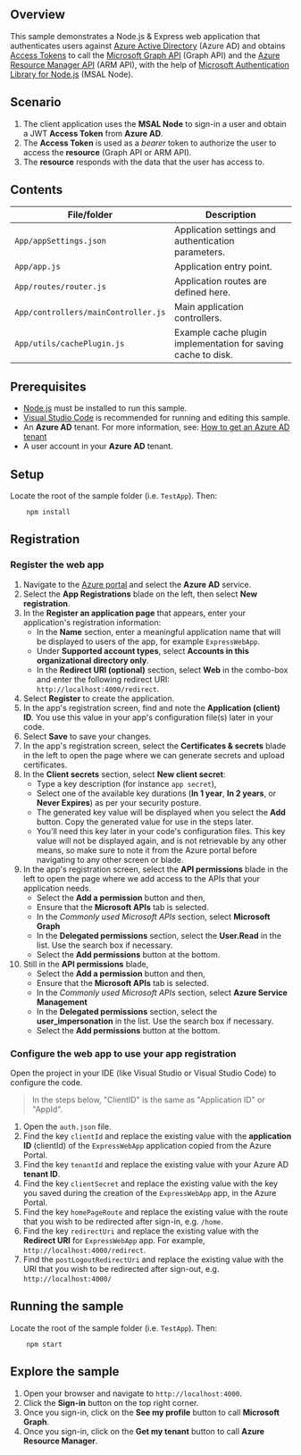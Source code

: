 ## Overview

This sample demonstrates a Node.js & Express web application that authenticates users against [Azure Active Directory](https://docs.microsoft.com/azure/active-directory/fundamentals/active-directory-whatis) (Azure AD) and obtains [Access Tokens](https://docs.microsoft.com/azure/active-directory/develop/access-tokens) to call the [Microsoft Graph API](https://docs.microsoft.com/graph/overview) (Graph API) and the [Azure Resource Manager API](https://docs.microsoft.com/azure/azure-resource-manager/management/overview) (ARM API), with the help of [Microsoft Authentication Library for Node.js](https://aka.ms/msalnode) (MSAL Node).

## Scenario

1. The client application uses the **MSAL Node** to sign-in a user and obtain a JWT **Access Token** from **Azure AD**.
1. The **Access Token** is used as a *bearer* token to authorize the user to access the **resource** (Graph API or ARM API).
1. The **resource** responds with the data that the user has access to.

## Contents

| File/folder                         | Description                                                   |
|-------------------------------------|---------------------------------------------------------------|
| `App/appSettings.json`              | Application settings and authentication parameters.           |
| `App/app.js`                        | Application entry point.                                      |
| `App/routes/router.js`              | Application routes are defined here.                          |
| `App/controllers/mainController.js` | Main application controllers.                                 |
| `App/utils/cachePlugin.js`          | Example cache plugin implementation for saving cache to disk. |

## Prerequisites

- [Node.js](https://nodejs.org/en/download/) must be installed to run this sample.
- [Visual Studio Code](https://code.visualstudio.com/download) is recommended for running and editing this sample.
- An **Azure AD** tenant. For more information, see: [How to get an Azure AD tenant](https://docs.microsoft.com/azure/active-directory/develop/quickstart-create-new-tenant)
- A user account in your **Azure AD** tenant.

## Setup

Locate the root of the sample folder (i.e. `TestApp`). Then:

```console
    npm install
```

## Registration

### Register the web app

1. Navigate to the [Azure portal](https://portal.azure.com) and select the **Azure AD** service.
1. Select the **App Registrations** blade on the left, then select **New registration**.
1. In the **Register an application page** that appears, enter your application's registration information:
   - In the **Name** section, enter a meaningful application name that will be displayed to users of the app, for example `ExpressWebApp`.
   - Under **Supported account types**, select **Accounts in this organizational directory only**.
   - In the **Redirect URI (optional)** section, select **Web** in the combo-box and enter the following redirect URI: `http://localhost:4000/redirect`.
1. Select **Register** to create the application.
1. In the app's registration screen, find and note the **Application (client) ID**. You use this value in your app's configuration file(s) later in your code.
1. Select **Save** to save your changes.
1. In the app's registration screen, select the **Certificates & secrets** blade in the left to open the page where we can generate secrets and upload certificates.
1. In the **Client secrets** section, select **New client secret**:
   - Type a key description (for instance `app secret`),
   - Select one of the available key durations (**In 1 year**, **In 2 years**, or **Never Expires**) as per your security posture.
   - The generated key value will be displayed when you select the **Add** button. Copy the generated value for use in the steps later.
   - You'll need this key later in your code's configuration files. This key value will not be displayed again, and is not retrievable by any other means, so make sure to note it from the Azure portal before navigating to any other screen or blade.
1. In the app's registration screen, select the **API permissions** blade in the left to open the page where we add access to the APIs that your application needs.
   - Select the **Add a permission** button and then,
   - Ensure that the **Microsoft APIs** tab is selected.
   - In the *Commonly used Microsoft APIs* section, select **Microsoft Graph**
   - In the **Delegated permissions** section, select the **User.Read** in the list. Use the search box if necessary.
   - Select the **Add permissions** button at the bottom.
1. Still in the **API permissions** blade,
   - Select the **Add a permission** button and then,
   - Ensure that the **Microsoft APIs** tab is selected.
   - In the *Commonly used Microsoft APIs* section, select **Azure Service Management**
   - In the **Delegated permissions** section, select the **user_impersonation** in the list. Use the search box if necessary.
   - Select the **Add permissions** button at the bottom.

### Configure the web app to use your app registration

Open the project in your IDE (like Visual Studio or Visual Studio Code) to configure the code.

> In the steps below, "ClientID" is the same as "Application ID" or "AppId".

1. Open the `auth.json` file.
1. Find the key `clientId` and replace the existing value with the **application ID** (clientId) of the `ExpressWebApp` application copied from the Azure Portal.
1. Find the key `tenantId` and replace the existing value with your Azure AD **tenant ID**.
1. Find the key `clientSecret` and replace the existing value with the key you saved during the creation of the `ExpressWebApp` app, in the Azure Portal.
1. Find the key `homePageRoute` and replace the existing value with the route that you wish to be redirected after sign-in, e.g. `/home`.
1. Find the key `redirectUri` and replace the existing value with the **Redirect URI** for `ExpressWebApp` app. For example, `http://localhost:4000/redirect`.
1. Find the `postLogoutRedirectUri` and replace the existing value with the URI that you wish to be redirected after sign-out, e.g. `http://localhost:4000/`

## Running the sample

Locate the root of the sample folder (i.e. `TestApp`). Then:

```console
    npm start
```

## Explore the sample

1. Open your browser and navigate to `http://localhost:4000`.
1. Click the **Sign-in** button on the top right corner.
1. Once you sign-in, click on the **See my profile** button to call **Microsoft Graph**.
1. Once you sign-in, click on the **Get my tenant** button to call **Azure Resource Manager**.